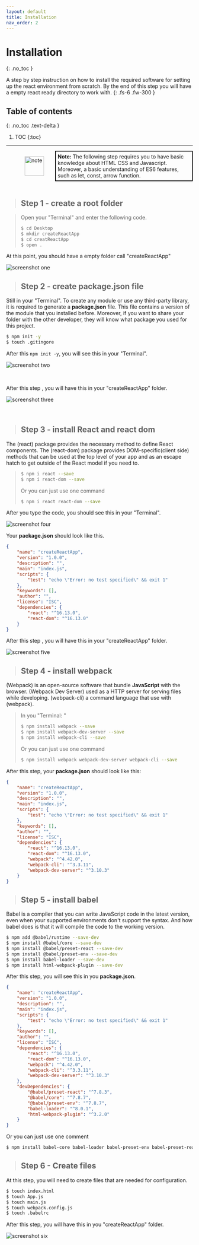 ```yaml
---
layout: default
title: Installation
nav_order: 2
---
```


# Installation
{: .no_toc }

A step by step instruction on how to install the required software for setting up the react environment from scratch. By the end of this step you will have a empty react ready directory to work with. {: .fs-6 .fw-300 }

## Table of contents
{: .no_toc .text-delta }

1. TOC
{:toc}

---

<div style="margin-left: 50px; display: flex; align-items: center;">
    <img src="https://raw.githubusercontent.com/dmitrymatio/setupReactDocs/gh-pages/docs/img/iconfinder_v-31_3162614.png"
      alt="note"
      style=" margin-right: 30px; width: 52px;" />
      <article style="border: 2px solid black; box-sizing: border-box; padding: 5px;"> <strong>Note: </strong>The following step requires you to have basic knowledge about HTML CSS and Javascript. Moreover, a basic understanding of ES6 features, such as let, const, arrow function.</article>
</div>
<br>
 
> ## Step 1 - create a root folder

> Open your "Terminal" and enter the following code.
> 
> ```bash
> $ cd Desktop
> $ mkdir createReactApp
> $ cd creatReactApp
> $ open .
> ```


At this point, you should have a empty folder call "createReactApp"

![screenshot one](./img/1.png)
<br>

> ## Step 2 - create **package.json** file

Still in your "Terminal". To create any module or use any third-party library, it is required to generate a **package.json** file. This file contains a version of the module that you installed before. Moreover, if you want to share your folder with the other developer, they will know what package you used for this project.  

```bash
$ npm init -y
$ touch .gitingore
```

After this `npm init -y`, you will see this in your "Terminal".

![screenshot two](./img/2.png)

<br>

After this step , you will have this in your "createReactApp" folder.

![screenshot three](./img/3.png)

<br>

> ## Step 3 - install React and react dom

The (react) package provides the necessary method to define React components.
The (react-dom) package provides DOM-specific(client side) methods that can be used at the top level of your app and as an escape hatch to get outside of the React model if you need to. 

> ```bash
> $ npm i react --save
> $ npm i react-dom --save
> ```
>
> Or you can just use one command
>
> ```bash 
> $ npm i react react-dom --save
> ```

After you type the code, you should see this in your "Terminal".

![screenshot four](./img/4.png)

Your **package.json** should look like this.

```Json
{
	"name": "createReactApp",
	"version": "1.0.0",
	"description": "",
	"main": "index.js",
	"scripts": {
		"test": "echo \"Error: no test specified\" && exit 1"
	},
	"keywords": [],
	"author": "",
	"license": "ISC",
	"dependencies": {
		"react": "^16.13.0",
		"react-dom": "^16.13.0"
	}
}
```

After this step , you will have this in your "createReactApp" folder.

![screenshot five](./img/5.png)

> ## Step 4 - install webpack

(Webpack) is an open-source software that bundle **JavaScript** with the browser. (Webpack Dev Server) used as a HTTP server for serving files while developing. (webpack-cli) a command language that use with (webpack).

> In you "Terminal: "
> 
> ```bash
> $ npm install webpack --save
> $ npm install webpack-dev-server --save
> $ npm install webpack-cli --save
> ```
> 
> Or you can just use one command
>
> ```bash
> $ npm install webpack webpack-dev-server webpack-cli --save
> ```

After this step, your **package.json** should look like this:

```json
{
	"name": "createReactApp",
	"version": "1.0.0",
	"description": "",
	"main": "index.js",
	"scripts": {
		"test": "echo \"Error: no test specified\" && exit 1"
	},
	"keywords": [],
	"author": "",
	"license": "ISC",
	"dependencies": {
		"react": "^16.13.0",
		"react-dom": "^16.13.0",
		"webpack": "^4.42.0",
		"webpack-cli": "^3.3.11",
		"webpack-dev-server": "^3.10.3"
	}
}
```

> ## Step 5 - install babel

Babel is a compiler that you can write JavaScript code in the latest version, even when your supported environments don't support the syntax. And how babel does is that it will compile the code to the working version.

```bash
$ npm add @babel/runtime --save-dev
$ npm install @babel/core --save-dev
$ npm install @babel/preset-react --save-dev
$ npm install @babel/preset-env --save-dev
$ npm install babel-loader --save-dev
$ npm install html-webpack-plugin --save-dev
```

After this step, you will see this in you **package.json**.
```json
{
	"name": "createReactApp",
	"version": "1.0.0",
	"description": "",
	"main": "index.js",
	"scripts": {
		"test": "echo \"Error: no test specified\" && exit 1"
	},
	"keywords": [],
	"author": "",
	"license": "ISC",
	"dependencies": {
		"react": "^16.13.0",
		"react-dom": "^16.13.0",
		"webpack": "^4.42.0",
		"webpack-cli": "^3.3.11",
		"webpack-dev-server": "^3.10.3"
	},
	"devDependencies": {
		"@babel/preset-react": "^7.8.3",
		"@babel/core": "^7.8.7",
		"@babel/preset-env": "^7.8.7",
		"babel-loader": "^8.0.1",
		"html-webpack-plugin": "^3.2.0"
	}
}

```
Or you can just use one comment

```bash 
$ npm install babel-core babel-loader babel-preset-env babel-preset-react html-webpack-plugin --save-dev
```

> ## Step 6 - Create files

At this step, you will need to create files that are needed for configuration.

```bash
$ touch index.html
$ touch App.js
$ touch main.js
$ touch webpack.config.js
$ touch .babelrc
```

After this step, you will have this in you "createReactApp" folder.

![screenshot six](./img/6.png)
